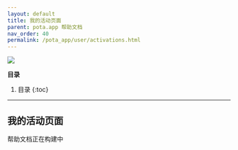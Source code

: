 ```yaml
---
layout: default
title: 我的活动页面
parent: pota.app 帮助文档
nav_order: 40
permalink: /pota_app/user/activations.html
---
```


![](images/pota-256x256.png)


**目录**
1. 目录
{:toc}
---

## 我的活动页面
帮助文档正在构建中